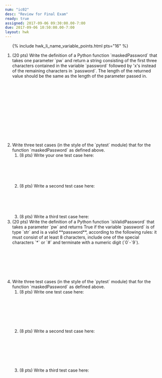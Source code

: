 ```yaml
---
num: "ic02"
desc: "Review for Final Exam"
ready: true
assigned: 2017-09-06 09:30:00.00-7:00
due: 2017-09-06 10:50:00.00-7:00
layout: hwk
---
```


<div style="display:none">https://ucsb-cs8-m17.github.io/hwk/ic02/
</div>

<ol>

{% include hwk_li_name_variable_points.html pts="16" %}


<li markdown="1" style="margin-bottom:15em"> (20 pts) Write the definition of a Python function `maskedPassword` that takes one parameter `pw` and return a string consisting of the first three characters contained in the variable `password` followed by 'x's instead of the remaining characters in `password`.  The length of the returned value should be the same as the length of the parameter passed in.
</li>

<li markdown="1" style="margin-bottom:0em"> Write three test cases (in the style of the `pytest` module) that for the function `maskedPassword` as defined above.    

<ol>
<li style="margin-bottom: 6em;">(8 pts) Write your one test case here:
</li>
<li style="margin-bottom: 6em;">(8 pts) Write a second test case here:
</li>
<li style="margin-bottom: 0em;">(8 pts) Write a third test case here:
<div class="pagebreak">
</div>
</li>
</ol>

</li>


<li markdown="1" style="margin-bottom:8em"> (20 pts) Write the definition of a Python function `isValidPassword` that takes a parameter `pw` and returns True if the variable `password` is of type `str` and is a valid **password**, according to the following rules: it must consist of at least 8 characters, include one of the special characters `*` or `#` and terminate with a numeric digit (`0`-`9`).
</li>

<li markdown="1" style="margin-bottom:20em"> Write three test cases (in the style of the `pytest` module) that for the function `maskedPassword` as defined above.    

<ol>
<li style="margin-bottom: 8em;">(8 pts) Write one test case here:
</li>
<li style="margin-bottom: 8em;">(8 pts) Write a second test case here:
</li>
<li style="margin-bottom: 8em;">(8 pts) Write a third test case here:
</li>
</ol>

</li>

</ol>
